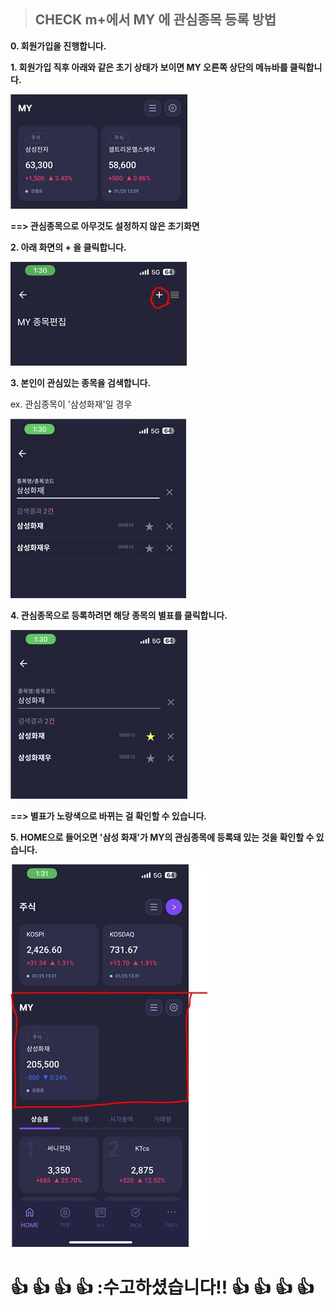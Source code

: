 > ## CHECK m+에서 MY 에 관심종목 등록 방법

**0. 회원가입을 진행합니다.**

**1. 회원가입 직후 아래와 같은 초기 상태가 보이면 MY 오른쪽 상단의 메뉴바를 클릭합니다.**

![캡쳐1](./img/1.JPG)

**==> 관심종목으로 아무것도 설정하지 않은 초기화면**

**2. 아래 화면의 + 을 클릭합니다.**

![캡쳐2](./img/3.JPG)

**3. 본인이 관심있는 종목을 검색합니다.**

ex. 관심종목이 '삼성화재'일 경우

![캡쳐3](./img/4.JPG)

**4. 관심종목으로 등록하려면 해당 종목의 별표를 클릭합니다.**

![캡쳐4](./img/5.JPG)

**==> 별표가 노랑색으로 바뀌는 걸 확인할 수 있습니다.**

**5. HOME으로 들어오면 '삼성 화재'가 MY의 관심종목에 등록돼 있는 것을 확인할 수 있습니다.**

![캡쳐5](./img/6.JPG)

# :+1: :+1: :+1: :+1: :수고하셨습니다!! :+1: :+1: :+1: :+1:
